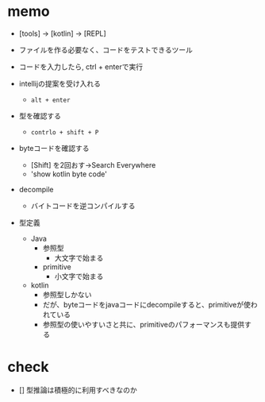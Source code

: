 # memo
- [tools] -> [kotlin] -> [REPL]
- ファイルを作る必要なく、コードをテストできるツール
- コードを入力したら, ctrl + enterで実行

- intellijの提案を受け入れる
  - `alt + enter`
- 型を確認する
  - `contrlo + shift + P`
- byteコードを確認する
  - [Shift] を2回おす→Search Everywhere
  - 'show kotlin byte code'
- decompile
  - バイトコードを逆コンパイルする
- 型定義
  - Java
    - 参照型
      - 大文字で始まる
    - primitive
      - 小文字で始まる
  - kotlin
    - 参照型しかない
    - だが、byteコードをjavaコードにdecompileすると、primitiveが使われている
    - 参照型の使いやすいさと共に、primitiveのパフォーマンスも提供する

# check
- [] 型推論は積極的に利用すべきなのか